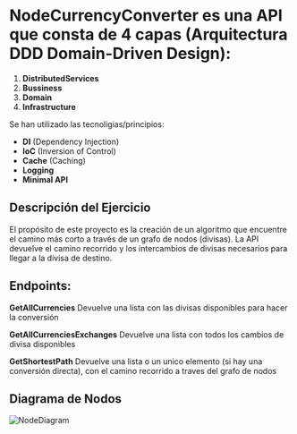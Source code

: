 # NodeCurrencyConverter es una API que consta de 4 capas (Arquitectura DDD Domain-Driven Design):

1. **DistributedServices**
2. **Bussiness**
3. **Domain**
4. **Infrastructure**

Se han utilizado las tecnoligias/principios:

- **DI** (Dependency Injection)
- **IoC** (Inversion of Control)
- **Cache** (Caching)
- **Logging**
- **Minimal API**

## Descripción del Ejercicio

El propósito de este proyecto es la creación de un algoritmo que encuentre el camino más corto a través de un grafo de nodos (divisas). La API devuelve el camino recorrido y los intercambios de divisas necesarios para llegar a la divisa de destino.

## Endpoints:

**GetAllCurrencies**
Devuelve una lista con las divisas disponibles para hacer la conversión

**GetAllCurrenciesExchanges**
Devuelve una lista con todos los cambios de divisa disponibles 

**GetShortestPath**
Devuelve una lista o un unico elemento (si hay una conversión directa), con el camino recorrido a traves del grafo de nodos

## Diagrama de Nodos

![NodeDiagram](NodeCurrencyConverter/NodeDiagram.png)
